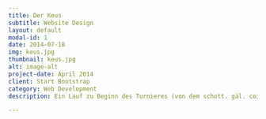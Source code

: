 ```yaml
---
title: Der Keus
subtitle: Website Design
layout: default
modal-id: 1
date: 2014-07-18
img: keus.jpg
thumbnail: keus.jpg
alt: image-alt
project-date: April 2014
client: Start Bootstrap
category: Web Development
description: Ein Lauf zu Beginn des Turnieres (von dem schott. gäl. coisich für laufen)

---
```

